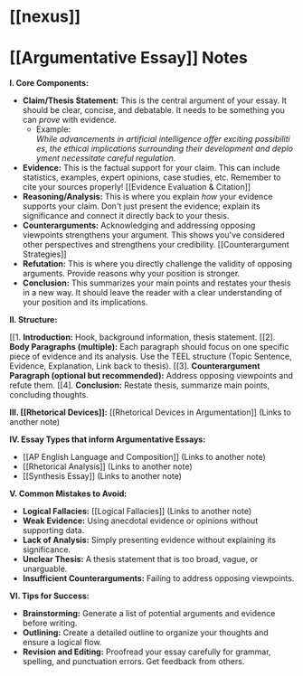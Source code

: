 # [[nexus]]
# [[Argumentative Essay]] Notes

**I. Core Components:**

* **Claim/Thesis Statement:**  This is the central argument of your essay. It should be clear, concise, and debatable.  It needs to be something you can *prove* with evidence.
    *  Example:  $While\ advancements\ in\ artificial\ intelligence\ offer\ exciting\ possibilities,\ the\ ethical\ implications\ surrounding\ their\ development\ and\ deployment\ necessitate\ careful\ regulation.$
* **Evidence:** This is the factual support for your claim.  This can include statistics, examples, expert opinions, case studies, etc.  Remember to cite your sources properly! [[Evidence Evaluation & Citation]]
* **Reasoning/Analysis:** This is where you explain *how* your evidence supports your claim.  Don't just present the evidence; explain its significance and connect it directly back to your thesis.
* **Counterarguments:** Acknowledging and addressing opposing viewpoints strengthens your argument. This shows you've considered other perspectives and strengthens your credibility. [[Counterargument Strategies]]
* **Refutation:** This is where you directly challenge the validity of opposing arguments.  Provide reasons why your position is stronger.
* **Conclusion:** This summarizes your main points and restates your thesis in a new way.  It should leave the reader with a clear understanding of your position and its implications.


**II. Structure:**

[[1. **Introduction:**  Hook, background information, thesis statement.
[[2]. **Body Paragraphs (multiple):** Each paragraph should focus on one specific piece of evidence and its analysis.  Use the TEEL structure (Topic Sentence, Evidence, Explanation, Link back to thesis).
[[3]. **Counterargument Paragraph (optional but recommended):**  Address opposing viewpoints and refute them.
[[4]. **Conclusion:** Restate thesis, summarize main points, concluding thoughts.

**III.  [[Rhetorical Devices]]:** [[Rhetorical Devices in Argumentation]]  (Links to another note)

**IV. Essay Types that inform Argumentative Essays:**

* [[AP English Language and Composition]] (Links to another note)
* [[Rhetorical Analysis]] (Links to another note)
* [[Synthesis Essay]] (Links to another note)


**V. Common Mistakes to Avoid:**

* **Logical Fallacies:**  [[Logical Fallacies]] (Links to another note)
* **Weak Evidence:**  Using anecdotal evidence or opinions without supporting data.
* **Lack of Analysis:**  Simply presenting evidence without explaining its significance.
* **Unclear Thesis:**  A thesis statement that is too broad, vague, or unarguable.
* **Insufficient Counterarguments:** Failing to address opposing viewpoints.


**VI.  Tips for Success:**

* **Brainstorming:**  Generate a list of potential arguments and evidence before writing.
* **Outlining:**  Create a detailed outline to organize your thoughts and ensure a logical flow.
* **Revision and Editing:**  Proofread your essay carefully for grammar, spelling, and punctuation errors.  Get feedback from others.


